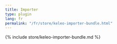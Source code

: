 ```yaml
---
title: Importer
type: plugin
lang: fr
permalink: "/fr/store/keleo-importer-bundle.html" 
---
```


{% include store/keleo-importer-bundle.md %}
